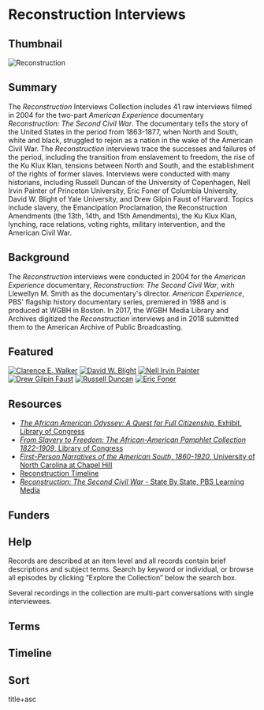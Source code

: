 # Reconstruction Interviews

## Thumbnail

![Reconstruction](https://s3.amazonaws.com/americanarchive.org/special-collections/AX0005Reconstruction.jpg "Reconstruction")

## Summary

The <em>Reconstruction</em> Interviews Collection includes 41 raw interviews filmed in 2004 for the two-part <em>American Experience</em> documentary <em>Reconstruction: The Second Civil War</em>. The documentary tells the story of the United States in the period from 1863-1877, when North and South, white and black, struggled to rejoin as a nation in the wake of the American Civil War. The <em>Reconstruction</em> interviews trace the successes and failures of the period, including the transition from enslavement to freedom, the rise of the Ku Klux Klan, tensions between North and South, and the establishment of the rights of former slaves. Interviews were conducted with many historians, including Russell Duncan of the University of Copenhagen, Nell Irvin Painter of Princeton University, Eric Foner of Columbia University, David W. Blight of Yale University, and Drew Gilpin Faust of Harvard. Topics include slavery, the Emancipation Proclamation, the Reconstruction Amendments (the 13th, 14th, and 15th Amendments), the Ku Klux Klan, lynching, race relations, voting rights, military intervention, and the American Civil War.

## Background

The <em>Reconstruction</em> interviews were conducted in 2004 for the <em>American Experience</em> documentary, <em>Reconstruction: The Second Civil War</em>, with Llewellyn M. Smith as the documentary's director. <em>American Experience</em>, PBS' flagship history documentary series, premiered in 1988 and is produced at WGBH in Boston. In 2017, the WGBH Media Library and Archives digitized the <em>Reconstruction</em> interviews and in 2018 submitted them to the American Archive of Public Broadcasting.

## Featured

[![Clarence E. Walker](https://s3.amazonaws.com/americanarchive.org/special-collections/cpb-aacip_15-x05x63c885_1.jpg)](/catalog/cpb-aacip_15-x05x63c885)
[![David W. Blight](https://s3.amazonaws.com/americanarchive.org/special-collections/cpb-aacip_15-2r3nv9b373_1.jpg)](/catalog/cpb-aacip_15-2r3nv9b373)
[![Nell Irvin Painter](https://s3.amazonaws.com/americanarchive.org/special-collections/cpb-aacip_15-cz3222s704_1.jpg)](/catalog/cpb-aacip_15-cz3222s704)
[![Drew Gilpin Faust](https://s3.amazonaws.com/americanarchive.org/special-collections/cpb-aacip_15-5h7br8nc0c_1.jpg)](/catalog/cpb-aacip_15-5h7br8nc0c)
[![Russell Duncan](https://s3.amazonaws.com/americanarchive.org/special-collections/cpb-aacip_15-b56d21sg8d_1.jpg)](/catalog/cpb-aacip_15-b56d21sg8d)
[![Eric Foner](https://s3.amazonaws.com/americanarchive.org/special-collections/cpb-aacip_15-ft8df6m363_1.jpg)](/catalog/cpb-aacip_15-ft8df6m363)

## Resources

- [<em>The African American Odyssey: A Quest for Full Citizenship</em>, Exhibit, Library of Congress](https://www.loc.gov/exhibits/african-american-odyssey/reconstruction.html)
- [<em>From Slavery to Freedom: The African-American Pamphlet Collection 1822-1909</em>, Library of Congress](http://memory.loc.gov/ammem/aapchtml/aapchome.html)
- [<em>First-Person Narratives of the American South, 1860-1920</em>, University of North Carolina at Chapel Hill](http://docsouth.unc.edu/fpn/)
- [Reconstruction Timeline](http://www.digitalhistory.uh.edu/exhibits/reconstruction/timeline.html)
- [<em>Reconstruction: The Second Civil War</em> - State By State, PBS Learning Media](https://mass.pbslearningmedia.org/resource/arct14.soc.amexrecsta/reconstruction-the-second-civil-war-state-by-state/)

## Funders

## Help

Records are described at an item level and all records contain brief descriptions and subject terms. Search by keyword or individual, or browse all episodes by clicking “Explore the Collection” below the search box.

Several recordings in the collection are multi-part conversations with single interviewees.

## Terms


## Timeline

## Sort

title+asc

